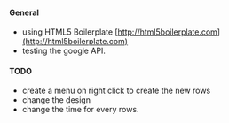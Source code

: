 #### General
- using HTML5 Boilerplate [http://html5boilerplate.com](http://html5boilerplate.com)
- testing the google API.

#### TODO
- create a menu on right click to create the new rows
- change the design
- change the time for every rows.